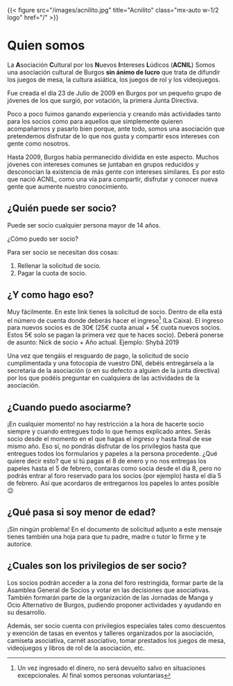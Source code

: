 ---
---

{{< figure src="/images/acnilito.jpg" title="Acnilito" class="mx-auto w-1/2 logo"  href="/" >}}

# Quien somos

La **A**sociación **C**ultural por los **N**uevos **I**ntereses **L**údicos (**ACNIL**) Somos una asociación cultural de Burgos **sin ánimo de lucro** que trata de difundir los juegos de mesa, la cultura asiática, los juegos de rol y los videojuegos.

Fue creada el día 23 de Julio de 2009 en Burgos por un pequeño grupo de jóvenes de los que surgió, por votación, la primera Junta Directiva.

Poco a poco fuimos ganando experiencia y creando más actividades tanto para los socios como para aquellos que simplemente quieren acompañarnos y pasarlo bien porque, ante todo, somos una asociación que pretendemos disfrutar de lo que nos gusta y compartir esos intereses con gente como nosotros.

Hasta 2009, Burgos había permanecido dividida en este aspecto. Muchos jóvenes con intereses comunes se juntaban en grupos reducidos y desconocían la existencia de más gente con intereses similares. Es por esto que nació ACNIL, como una vía para compartir, disfrutar y conocer nueva gente que aumente nuestro conocimiento.

## ¿Quién puede ser socio?

Puede ser socio cualquier persona mayor de 14 años.

¿Cómo puedo ser socio?

Para ser socio se necesitan dos cosas:

1. Rellenar la solicitud de socio.
2. Pagar la cuota de socio.

## ¿Y como hago eso?

Muy fácilmente. En este link tienes la solicitud de socio. Dentro de ella está el número de cuenta donde deberás hacer el ingreso[^1] (La Caixa). El ingreso para nuevos socios es de 30€ (25€ cuota anual + 5€ cuota nuevos socios. Estos 5€ solo se pagan la primera vez que te haces socio). Deberá ponerse de asunto: Nick de socio + Año actual. Ejemplo: Shybâ 2019

Una vez que tengáis el resguardo de pago, la solicitud de socio cumplimentada y una fotocopia de vuestro DNI, debéis entregársela a la secretaria de la asociación (o en su defecto a alguien de la junta directiva) por los que podéis preguntar en cualquiera de las actividades de la asociación.

## ¿Cuando puedo asociarme?

¡En cualquier momento! no hay restricción a la hora de hacerte socio siempre y cuando entregues todo lo que hemos explicado antes. Serás socio desde el momento en el que hagas el ingreso y hasta final de ese mismo año. Eso sí, no pondrás disfrutar de los privilegios hasta que entregues todos los formularios y papeles a la persona procedente. ¿Qué quiere decir esto? que si tú pagas el 8 de enero y no nos entregas los papeles hasta el 5 de febrero, contaras como socia desde el día 8, pero no podrás entrar al foro reservado para los socios (por ejemplo) hasta el día 5 de febrero. Así que acordaros de entregarnos los papeles lo antes posible 😉

## ¿Qué pasa si soy menor de edad?

¡Sin ningún problema! En el documento de solicitud adjunto a este mensaje tienes también una hoja para que tu padre, madre o tutor lo firme y te autorice.

## ¿Cuales son los privilegios de ser socio?

Los socios podrán acceder a la zona del foro restringida, formar parte de la Asamblea General de Socios y votar en las decisiones que asociativas. También formarán parte de la organización de las Jornadas de Manga y Ocio Alternativo de Burgos, pudiendo proponer actividades y ayudando en su desarrollo.

Además, ser socio cuenta con privilegios especiales tales como descuentos y exención de tasas en eventos y talleres organizados por la asociación, camiseta asociativa, carnét asociativo, tomar prestados los juegos de mesa, videojuegos y libros de rol de la asociación, etc.

[^1]: Un vez ingresado el dinero, no será devuelto salvo en situaciones excepcionales. Al final somos personas voluntarias